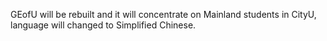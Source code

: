GEofU will be rebuilt and it will concentrate on Mainland students in CityU, language will changed to Simplified Chinese.
